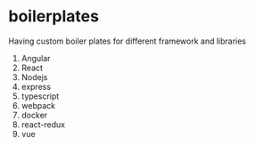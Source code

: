 # boilerplates

Having custom boiler plates for different framework and libraries
1. Angular
2. React
3. Nodejs
4. express
5. typescript
6. webpack
7. docker
8. react-redux
9. vue 
